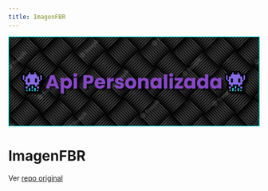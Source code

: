 ```yaml
---
title: ImagenFBR
---
```


![a](/images/banner.png)

# ImagenFBR

Ver [repo original](https://github.com/DJ-Raven/java-swing-fancy-border-radius)